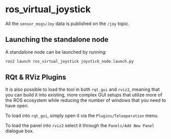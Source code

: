# ros_virtual_joystick

All the `sensor_msgs/Joy` data is published on the `/joy` topic.

## Launching the standalone node

A standalone node can be launched by running:

```bash
ros2 launch ros_virtual_joystick joystick_node.launch.py
```

## RQt & RViz Plugins

It is also possible to load the tool in both `rqt_gui` and `rviz2`, meaning that you can build it into existing, more complex GUI setups that utilize more of the ROS ecosystem while reducing the number of windows that you need to have open.

To load into `rqt_gui`, simply open it via the `Plugins/Teleoperation` menu.

To load the panel into `rviz2` select it through the `Panels/Add New Panel` dialogue box.
